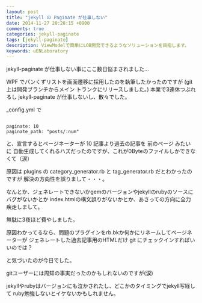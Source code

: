 ```yaml
---
layout: post
title: "jekyll の Paginate が仕事しない"
date: 2014-11-27 20:28:15 +0900
comments: true
categories: jekyll-paginate
tags: [jekyll-paginate]
description: ViewModelで簡単にLOB開発できるようなソリューションを目指します。
keywords: uENLaboratory
---
```



jekyll-paginate が仕事しない事にここ数日悩まされました...


<!-- more -->


WPF でパンくずリストを画面遷移に採用したのを執筆したかったのですが
(git 上は開発ブランチからメイン トランクにリリースしました。)
本業で3連休つぶれるし jekyll-paginate が仕事しないし、散々でした。


_config.yml で 


```

paginate: 10 
paginate_path: "posts/:num"

```

と、宣言するとページネーターが 10 記事より過去の記事を 前のページ みたいに
自動生成してくれるハズだったのですが、これが0Byteのファイルしかできなくて（涙）


原因は plugins の category_generator.rb と tag_generator.rb だとわかったのですが
解決の方向性を誤りまして・・・。

なんとか、ジェネレートできないかgemのバージョンやjekyllのrubyのソースにバグがないかとか
index.htmlの構文誤りがないかとか、あさっての方向に全力疾走しまして。


無駄に3夜ほど費やしました。


原因わかってるなら、問題のプラグインをrb.bkか何かにリネームしてページネーターが
ジェネレートした過去記事用のHTMLだけ git にチェックインすればいいのでは？


と気づいたのが今日でした。


gitユーザーには周知の事実だったのかもしれないのですが(涙)


jekyllやrubyはバージョンにも泣かされたし、どこかのタイミングでjekyll写経して
ruby勉強しないとイケないかもしれません。


